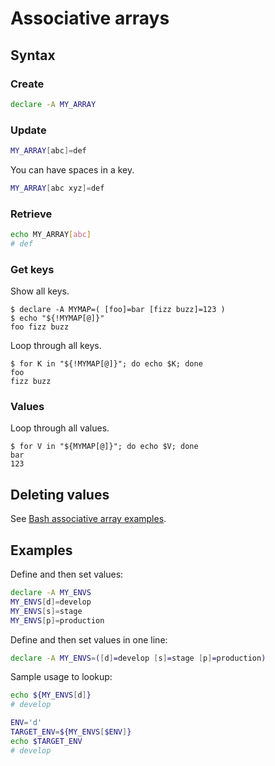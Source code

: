 # Associative arrays

## Syntax

### Create

```sh
declare -A MY_ARRAY
```

### Update

```sh
MY_ARRAY[abc]=def
```

You can have spaces in a key.

```sh
MY_ARRAY[abc xyz]=def
```

### Retrieve

```sh
echo MY_ARRAY[abc]
# def
```

### Get keys

Show all keys.

```console
$ declare -A MYMAP=( [foo]=bar [fizz buzz]=123 )
$ echo "${!MYMAP[@]}"
foo fizz buzz
```

Loop through all keys.

```console
$ for K in "${!MYMAP[@]}"; do echo $K; done
foo
fizz buzz
```

### Values

Loop through all values.

```console
$ for V in "${MYMAP[@]}"; do echo $V; done
bar
123
```

## Deleting values

See [Bash associative array examples](https://www.artificialworlds.net/blog/2012/10/17/bash-associative-array-examples/).


## Examples

Define and then set values:

```sh
declare -A MY_ENVS
MY_ENVS[d]=develop
MY_ENVS[s]=stage
MY_ENVS[p]=production
```

Define and then set values in one line:

```sh
declare -A MY_ENVS=([d]=develop [s]=stage [p]=production)
```

Sample usage to lookup:

```sh
echo ${MY_ENVS[d]}
# develop

ENV='d'
TARGET_ENV=${MY_ENVS[$ENV]}
echo $TARGET_ENV
# develop
```
